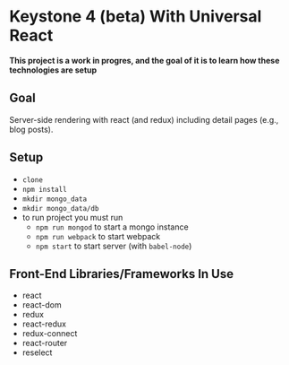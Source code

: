 # Keystone 4 (beta) With Universal React

**This project is a work in progres, and the goal of it is to learn how these technologies are setup**

## Goal

Server-side rendering with react (and redux) including detail pages (e.g., blog posts).

## Setup

* `clone`
* `npm install`
* `mkdir mongo_data`
* `mkdir mongo_data/db`
* to run project you must run
  * `npm run mongod` to start a mongo instance
  * `npm run webpack` to start webpack
  * `npm start`  to start server (with `babel-node`)

## Front-End Libraries/Frameworks In Use

* react
* react-dom
* redux
* react-redux
* redux-connect
* react-router
* reselect
